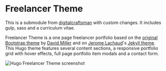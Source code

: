 # Freelancer Theme

This is a submodule from [digitalcraftsman](//github.com/digitalcraftsman/hugo-freelancer-theme) with custom changes.
It includes gulp, sass and a curriculum vitae.

Freelancer Theme is a one page freelancer portfolio based on the [original Bootstrap theme](//github.com/IronSummitMedia/startbootstrap-freelancer) by [David Miller](//github.com/davidtmiller) and on [Jerome Lachaud](//github.com/jeromelachaud)'s [Jekyll theme](//github.com/jeromelachaud/freelancer-theme). This Hugo theme features several content sections, a responsive portfolio grid with hover effects, full page portfolio item modals and a contact form.

![Hugo Freelancer Theme screenshot](https://github.com/auryn31/hugo-freelancer-theme/master/images/screenshot_curriculum.png)